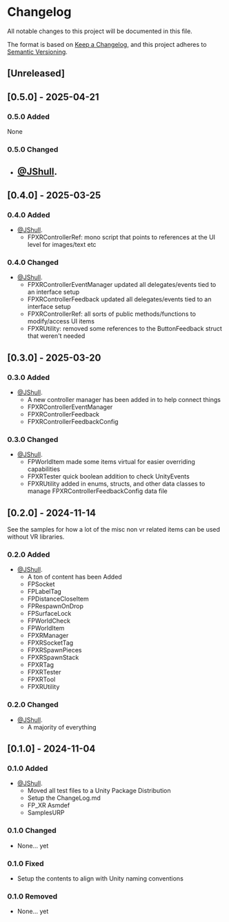 # Changelog

All notable changes to this project will be documented in this file.

The format is based on [Keep a Changelog](https://keepachangelog.com/en/1.0.0/),
and this project adheres to [Semantic Versioning](https://semver.org/spec/v2.0.0.html).

## [Unreleased]

## [0.5.0] - 2025-04-21

### 0.5.0 Added

None

### 0.5.0 Changed

- [@JShull](https://github.com/jshull).
  - 

## [0.4.0] - 2025-03-25

### 0.4.0 Added

- [@JShull](https://github.com/jshull).
  - FPXRControllerRef: mono script that points to references at the UI level for images/text etc

### 0.4.0 Changed

- [@JShull](https://github.com/jshull).
  - FPXRControllerEventManager updated all delegates/events tied to an interface setup
  - FPXRControllerFeedback updated all delegates/events tied to an interface setup
  - FPXRControllerRef: all sorts of public methods/functions to modify/access UI items
  - FPXRUtility: removed some references to the ButtonFeedback struct that weren't needed

## [0.3.0] - 2025-03-20

### 0.3.0 Added

- [@JShull](https://github.com/jshull).
  - A new controller manager has been added in to help connect things
  - FPXRControllerEventManager
  - FPXRControllerFeedback
  - FPXRControllerFeedbackConfig

### 0.3.0 Changed

- [@JShull](https://github.com/jshull).
  - FPWorldItem made some items virtual for easier overriding capabilities
  - FPXRTester quick boolean addition to check UnityEvents
  - FPXRUtility added in enums, structs, and other data classes to manage FPXRControllerFeedbackConfig data file

## [0.2.0] - 2024-11-14

See the samples for how a lot of the misc non vr related items can be used without VR libraries.

### 0.2.0 Added

- [@JShull](https://github.com/jshull).
  - A ton of content has been Added
  - FPSocket
  - FPLabelTag
  - FPDistanceCloseItem
  - FPRespawnOnDrop
  - FPSurfaceLock
  - FPWorldCheck
  - FPWorldItem
  - FPXRManager
  - FPXRSocketTag
  - FPXRSpawnPieces
  - FPXRSpawnStack
  - FPXRTag
  - FPXRTester
  - FPXRTool
  - FPXRUtility

### 0.2.0 Changed

- [@JShull](https://github.com/jshull).
  - A majority of everything

## [0.1.0] - 2024-11-04

### 0.1.0 Added

- [@JShull](https://github.com/jshull).
  - Moved all test files to a Unity Package Distribution
  - Setup the ChangeLog.md
  - FP_XR Asmdef
  - SamplesURP

### 0.1.0 Changed

- None... yet

### 0.1.0 Fixed

- Setup the contents to align with Unity naming conventions

### 0.1.0 Removed

- None... yet
